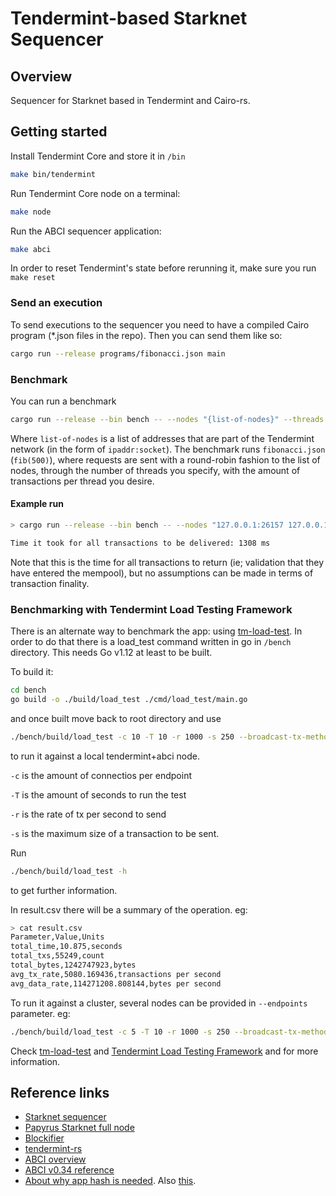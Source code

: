 # Tendermint-based Starknet Sequencer

## Overview

Sequencer for Starknet based in Tendermint and Cairo-rs.

## Getting started

Install Tendermint Core and store it in `/bin`
```bash
make bin/tendermint
```

Run Tendermint Core node on a terminal:

```bash
make node
```

Run the ABCI sequencer application:

```bash
make abci
```
In order to reset Tendermint's state before rerunning it, make sure you run `make reset`

### Send an execution

To send executions to the sequencer you need to have a compiled Cairo program (*.json files in the repo). Then you can send them like so:

```bash
cargo run --release programs/fibonacci.json main
```

### Benchmark

You can run a benchmark

```bash
cargo run --release --bin bench -- --nodes "{list-of-nodes}" --threads 4 --transactions-per-thread 1000
```

Where `list-of-nodes` is a list of addresses that are part of the Tendermint network (in the form of `ipaddr:socket`).
The benchmark runs `fibonacci.json` (`fib(500)`), where requests are sent with a round-robin fashion to the list of nodes, through the number of threads you specify, with the amount of transactions per thread you desire.

#### Example run

```bash
> cargo run --release --bin bench -- --nodes "127.0.0.1:26157 127.0.0.1:26057"

Time it took for all transactions to be delivered: 1308 ms
```

Note that this is the time for all transactions to return (ie; validation that they have entered the mempool), but no assumptions can be made in terms of transaction finality.

### Benchmarking with Tendermint Load Testing Framework

There is an alternate way to benchmark the app: using [tm-load-test](https://github.com/informalsystems/tm-load-test). In order to do that there is a load_test command written in go in `/bench` directory. This needs Go v1.12 at least to be built.

To build it:

```bash
cd bench
go build -o ./build/load_test ./cmd/load_test/main.go
```

and once built move back to root directory and use 

```bash
./bench/build/load_test -c 10 -T 10 -r 1000 -s 250 --broadcast-tx-method async --endpoints ws://localhost:26657/websocket --stats-output result.csv
```

to run it against a local tendermint+abci node.

`-c` is the amount of connectios per endpoint

`-T` is the amount of seconds to run the test

`-r` is the rate of tx per second to send

`-s` is the maximum size of a transaction to be sent.

Run 
```bash
./bench/build/load_test -h
```
to get further information.

In result.csv there will be a summary of the operation. eg:
```bash
> cat result.csv
Parameter,Value,Units
total_time,10.875,seconds
total_txs,55249,count
total_bytes,1242747923,bytes
avg_tx_rate,5080.169436,transactions per second
avg_data_rate,114271208.808144,bytes per second
```

To run it against a cluster, several nodes can be provided in `--endpoints` parameter. eg:
```bash
./bench/build/load_test -c 5 -T 10 -r 1000 -s 250 --broadcast-tx-method async --endpoints ws://5.9.57.45:26657/websocket,ws://5.9.57.44:26657/websocket,ws://5.9.57.89:26657/websocket --stats-output result.csv
```

Check [tm-load-test](https://github.com/informalsystems/tm-load-test) and [Tendermint Load Testing Framework](https://github.com/informalsystems/tm-load-test/tree/main/pkg/loadtest) and for more information.

## Reference links
* [Starknet sequencer](https://www.starknet.io/de/posts/engineering/starknets-new-sequencer#:~:text=What%20does%20the%20sequencer%20do%3F)
* [Papyrus Starknet full node](https://medium.com/starkware/papyrus-an-open-source-starknet-full-node-396f7cd90202)
* [Blockifier](https://github.com/starkware-libs/blockifier)
* [tendermint-rs](https://github.com/informalsystems/tendermint-rs)
* [ABCI overview](https://docs.tendermint.com/v0.34/introduction/what-is-tendermint.html#abci-overview)
* [ABCI v0.34 reference](https://github.com/tendermint/tendermint/blob/v0.34.x/spec/abci/abci.md)
* [About why app hash is needed](https://github.com/tendermint/tendermint/issues/1179). Also [this](https://github.com/tendermint/tendermint/blob/v0.34.x/spec/abci/apps.md#query-proofs).
